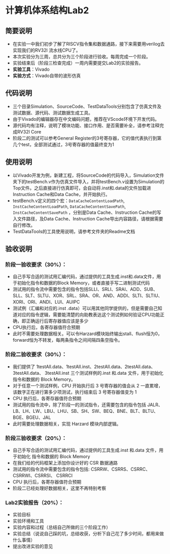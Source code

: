 # 计算机体系结构Lab2
## 简要说明

* 在实验一中我们初步了解了RISCV指令集和数据通路，接下来需要用verilog去实现我们的RV32I 流水线CPU了。	
* 本次实验分为三周，总共分为三个阶段进行验收。每周完成一个阶段。
* 实验结束后（阶段三检查完成）一周内需要提交Lab2的实验报告。
* **实验工具**：Vivado
* **实验方式**：Vivado自带的波形仿真

## 代码说明

* 三个目录Simulation、SourceCode、TestDataTools分别包含了仿真文件及测试数据、源代码、测试数据生成工具。
* 由于Vivado的编辑器存在中文编码问题，推荐在VScode环境下开发代码。
* 源代码均有注释，说明了模块功能、接口作用、是否需要补全，请参考注释完成RV32I Core
* 阶段二的测试可以参考General Register的3号寄存器，它的值代表执行到第几个test，全部测试通过，3号寄存器的值最终变为1


## 使用说明

* 以Vivado开发为例，新建工程，将SourceCode的代码导入，Simulation文件夹下的testBench.v作为仿真文件导入，并将testBench.v设置为Simulation的Top文件。之后直接进行仿真即可，会自动将.inst和.data的文件加载进Instruction Cache和Data Cache，并开始执行。
* testBench.v定义的四个宏：`DataCacheContentLoadPath`, `InstCacheContentLoadPath`, `DataCacheContentSavePath`, `InstCacheContentSavePath` ，分别是Data Cache、Instruction Cache的写入文件路径，及Data Cache、Instruction Cache导出内容路径，请根据需要自行修改。
* TestDataTools的工具使用说明，请参考文件夹的Readme文档

## 验收说明

### 阶段一验收要求（30%）：

*	自己手写合适的测试用汇编代码，通过提供的工具生成.inst和.data文件，用于初始化指令和数据的Block Memory，或者直接手写二进制测试代码
*	测试用的指令流中需要包含的指令包括SLLI、SRLI、SRAI、ADD、SUB、SLL、SLT、SLTU、XOR、SRL、SRA、OR、AND、ADDI、SLTI、SLTIU、XORI、ORI、ANDI、LUI、AUIPC
*	测试例（汇编和对应的.inst .data）可以用其他同学提供的，但是需要自己知道对应的指令逻辑，需要能清楚的向助教表达这个测试例如何验证CPU功能正确，即正确运行后寄存器值应该是多少
*	CPU执行后，各寄存器值符合预期
*	此时不需要处理数据相关。可以令Harzard模块始终输出stall、flush恒为0，forward恒为不转发，每两条指令之间间隔四条空指令。

### 阶段二验收要求（30%）：

* 我们提供了 1testAll.data、1testAll.inst、2testAll.data、2testAll.data、3testAll.data、
3testAll.inst 三个测试样例的.inst 和.data 文件，用于初始化指令和数据的 Block Memory。
* 对于任意一个测试样例，CPU 开始执行后 3 号寄存器的值会从 2 一直累增，该数字正在进行第多少项测试，执行结束后 3 号寄存器值变为 1
* CPU 执行后，各寄存器值符合预期
* 测试用的指令流中，除了阶段一的测试指令，还需要包含的指令包括 JALR、LB、LH、LW、LBU、LHU、SB、SH、SW、BEQ、BNE、BLT、BLTU、BGE、BGEU、JAL
* 此时需要处理数据相关，实现 Harzard 模块内部逻辑。

### 阶段三验收要求（20%）：

* 自己手写合适的测试用汇编代码，通过提供的工具生成.inst 和.data 文件，用于初始化
指令和数据的 Block Memory
* 在我们给的代码框架上添加你设计好的 CSR 数据通路 
* 测试用的指令流中需要包含的指令包括: CSRRW、CSRRS、CSRRC、CSRRWI、CSRRSI、
CSRRCI
* CPU 执行后，各寄存器值符合预期
* 阶段二已经处理好数据相关，这里不再特别考察

### Lab2实验报告（20%）：

*	实验目标
*	实验环境和工具
*	实验内容和过程（总结自己所做的三个阶段工作）
*	实验总结（说说自己踩的坑，总结收获，分析下自己花了多少时间，都用来做什么事情）
*	提出改进实验的意见
